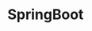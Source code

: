 # SpringBoot
                                                                                             
